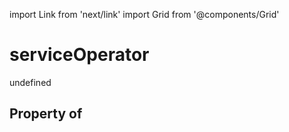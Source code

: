 import Link from 'next/link'
import Grid from '@components/Grid'

# serviceOperator

undefined

## Property of



